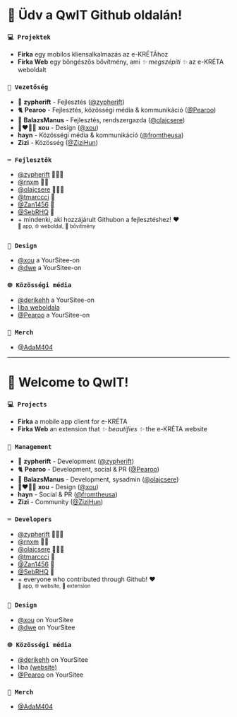 # 👋 Üdv a QwIT Github oldalán!

### `💻 Projektek`
- **Firka** egy mobilos kliensalkalmazás az e-KRÉTÁhoz
- **Firka Web** egy bőngészős bővítmény, ami *✨ megszépíti ✨* az e-KRÉTA weboldalt

### `👤 Vezetőség`
- 🔮 **zypherift** - Fejlesztés ([@zypherift](https://github.com/zypherift))
- 🐈 **Pearoo** - Fejlesztés, közösségi média & kommunikáció ([@Pearoo](https://yoursit.ee/p))
- 🦎 **BalazsManus** - Fejlesztés, rendszergazda ([@olajcsere](https://mnus.moe))
- 👨‍❤️‍💋‍👨 **xou** - Design ([@xou](https://yoursit.ee/xou))
- **hayn** - Közösségi média & kommunikáció ([@fromtheusa](https://github.com/fromtheusa))
- **Zizi** - Közösség ([@ZiziHun](https://github.com/ZiziHun))

### `⌨️ Fejlesztők`
- [@zypherift](https://github.com/zypherift) 📱🌐🧩
- [@rnxm](https://github.com/rnxm) 📱🧩
- [@olajcsere](https://github.com/olajcsere) 📱🌐🧩
- [@tmarccci](https://github.com/TMarccci) 📱
- [@Zan1456](https://github.com/Zan1456) 🧩
- [@SebRHQ](https://github.com/SebRHQ) 📱
- \+ mindenki, aki hozzájárult Githubon a fejlesztéshez! ♥️<br /><sup>📱 app, 🌐 weboldal, 🧩 bővítmény</sup>

### `🎨 Design`
- [@xou](https://yoursit.ee/xou) a YourSitee-on
- [@dwe](https://yoursit.ee/dw) a YourSitee-on

### `🌐 Közösségi média`
- [@derikehh](https://yoursit.ee/derikehh) a YourSitee-on
- [liba weboldala](https://liba.lol)
- [@Pearoo](https://yoursit.ee/p) a YourSitee-on

### `👕 Merch`
- [@AdaM404](https://github.com/AdaM404-dev)

-----

# 👋 Welcome to QwIT!

### `💻 Projects`
- **Firka** a mobile app client for e-KRÉTA
- **Firka Web** an extension that *✨ beautifies ✨* the e-KRÉTA website

### `👤 Management`
- 🔮 **zypherift** - Development ([@zypherift](https://github.com/zypherift))
- 🐈 **Pearoo** - Development, social & PR ([@Pearoo](https://yoursit.ee/p))
- 🦎 **BalazsManus** - Development, sysadmin ([@olajcsere](https://mnus.moe))
- 👨‍❤️‍💋‍👨 **xou** - Design ([@xou](https://yoursit.ee/xou))
- **hayn** - Social & PR ([@fromtheusa](https://github.com/fromtheusa))
- **Zizi** - Community ([@ZiziHun](https://github.com/ZiziHun))

### `⌨️ Developers`
- [@zypherift](https://github.com/zypherift) 📱🌐🧩
- [@rnxm](https://github.com/rnxm) 📱🧩
- [@olajcsere](https://github.com/olajcsere) 📱🌐🧩
- [@tmarccci](https://github.com/TMarccci) 📱
- [@Zan1456](https://github.com/Zan1456) 🧩
- [@SebRHQ](https://github.com/SebRHQ) 📱
- \+ everyone who contributed through Github! ♥️<br /><sup>📱 app, 🌐 website, 🧩 extension</sup>

### `🎨 Design`
- [@xou](https://yoursit.ee/xou) on YourSitee
- [@dwe](https://yoursit.ee/dw) on YourSitee

### `🌐 Közösségi média`
- [@derikehh](https://yoursit.ee/derikehh) on YourSitee
- liba [(website)](https://liba.lol)
- [@Pearoo](https://yoursit.ee/p) on YourSitee

### `👕 Merch`
- [@AdaM404](https://github.com/AdaM404-dev)
